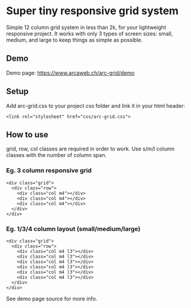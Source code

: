 # Super tiny responsive grid system
Simple 12 column grid system in less than 2k, for your lightweight responsive project. It works with only 3 types of screen sizes: small, medium, and large to keep things as simple as possible.

## Demo
Demo page:
https://www.arcaweb.ch/arc-grid/demo

## Setup

Add arc-grid.css to your project css folder and link it in your html header:

```
<link rel="stylesheet" href="css/arc-grid.css">
```

## How to use

grid, row, col classes are required in order to work. Use s/m/l column classes with the number of column span.

### Eg. 3 column responsive grid
```
<div class="grid">
  <div class="row">
    <div class="col m4"></div>
    <div class="col m4"></div>
    <div class="col m4"></div>
  </div>
</div>
```

### Eg. 1/3/4 column layout (small/medium/large)
```
<div class="grid">
  <div class="row">
    <div class="col m4 l3"></div>
    <div class="col m4 l3"></div>
    <div class="col m4 l3"></div>
    <div class="col m4 l3"></div>
    <div class="col m4 l3"></div>
    <div class="col m4 l3"></div>
  </div>
</div>
```

See demo page source for more info.
